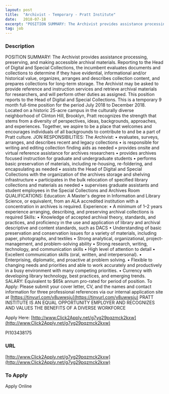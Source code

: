```yaml
---
layout: post
title:  "Archivist - Temporary - Pratt Institute"
date:   2018-07-18
excerpt: "POSITION SUMMARY: The Archivist provides assistance processing, preserving, and making accessible archival materials. Reporting to the Head of Digital and Special Collections, the incumbent evaluates documents and collections to determine if they have evidential, informational and/or historical value, organizes, arranges and describes collection content, and prepares collections for long-term storage...."
tag: job
---
```


### Description   

POSITION SUMMARY:
The Archivist provides assistance processing, preserving, and making accessible archival materials. Reporting to the Head of Digital and Special Collections, the incumbent evaluates documents and collections to determine if they have evidential, informational and/or historical value, organizes, arranges and describes collection content, and prepares collections for long-term storage. The Archivist may be asked to provide reference and instruction services and retrieve archival materials for researchers, and will perform other duties as assigned. This position reports to the Head of Digital and Special Collections. This is a temporary 9 month full-time position for the period July 2018 to December 2018.
Located on a historic 25-acre campus in the culturally diverse neighborhood of Clinton Hill, Brooklyn, Pratt recognizes the strength that stems from a diversity of perspectives, ideas, backgrounds, approaches, and experiences. Together, we aspire to be a place that welcomes and encourages individuals of all backgrounds to contribute to and be a part of Pratt culture.
JON RESPONSIBILITIES:
The Archivist:
•	evaluates, surveys, arranges, and describes recent and legacy collections
•	is responsible for writing and editing collection finding aids as needed
•	provides onsite and virtual reference assistance for archives researchers
•	provides archives focused instruction for graduate and undergraduate students
•	performs basic preservation of materials, including re-housing, re-foldering, and encapsulating as needed
•	assists the Head of Digital and Special Collections with the organization of the archives storage and shelving infrastructure
•	participates in the bulk relocation of specified library collections and materials as needed
•	supervises graduate assistants and student employees in the Special Collections and Archives Room
QUALIFICATIONS:
Education:
A Master's degree in Information and Library Science, or equivalent, from an ALA accredited institution with a concentration in archives is required.
Experience:
•	A minimum of 1–2 years experience arranging, describing, and preserving archival collections is required
Skills:
•	Knowledge of accepted archival theory, standards, and practices, and proficiency in the use and application of library and archival descriptive and content standards, such as DACS
•	Understanding of basic preservation and conservation issues for a variety of materials, including paper, photographs, and textiles
•	Strong analytical, organizational, project-management, and problem-solving ability
•	Strong research, writing, technology, and communication skills
•	High level of attention to detail
•	Excellent communication skills (oral, written, and interpersonal).
•	Enterprising, diplomatic, and proactive at problem solving.
•	Flexible to changing needs and priorities and able to work accurately and productively in a busy environment with many competing priorities.
•	Currency with developing library technology, best practices, and emerging trends.
SALARY: Equivalent to $65k annum pro-rated for period of position.
To Apply:
Please submit your cover letter, CV, and the names and contact information for three professional references via our internal application site at [https://tinyurl.com/y8uwwsju](https://tinyurl.com/y8uwwsju)
PRATT INSTITUTE IS AN EQUAL OPPORTUNITY EMPLOYER AND RECOGNIZES AND VALUES THE BENEFITS OF A DIVERSE WORKFORCE

Apply Here: [http://www.Click2Apply.net/g7yg29pqzmck2kxw](http://www.Click2Apply.net/g7yg29pqzmck2kxw)

PI103438175











### URL   

[http://www.Click2Apply.net/g7yg29pqzmck2kxw](http://www.Click2Apply.net/g7yg29pqzmck2kxw)

### To Apply   

Apply Online





